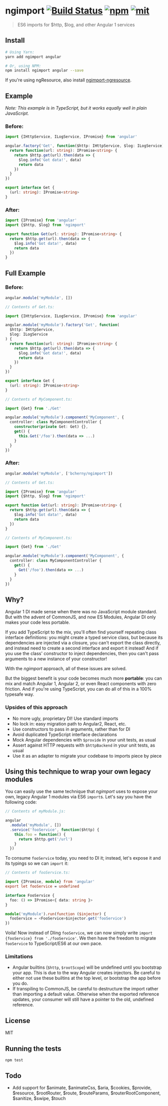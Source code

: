 # ngimport [![Build Status][build]](https://circleci.com/gh/bcherny/ngimport) [![npm]](https://www.npmjs.com/package/ngimport) [![mit]](https://opensource.org/licenses/MIT)

[build]: https://img.shields.io/circleci/project/bcherny/ngimport.svg?branch=master&style=flat-square
[npm]: https://img.shields.io/npm/v/ngimport.svg?style=flat-square
[mit]: https://img.shields.io/npm/l/ngimport.svg?style=flat-square

> ES6 imports for $http, $log, and other Angular 1 services

## Install

```sh
# Using Yarn:
yarn add ngimport angular

# Or, using NPM:
npm install ngimport angular --save
```

If you're using ngResource, also install [ngimport-ngresource](https://github.com/bcherny/ngimport-ngresource).

## Example

*Note: This example is in TypeScript, but it works equally well in plain JavaScript.*

### Before:

```ts
import {IHttpService, ILogService, IPromise} from 'angular'

angular.factory('Get', function($http: IHttpService, $log: ILogService) {
  return function(url: string): IPromise<string> {
    return $http.get(url).then(data => {
      $log.info('Got data!', data)
      return data
    })
  }
})

export interface Get {
  (url: string): IPromise<string>
}
```

### After:

```ts
import {IPromise} from 'angular'
import {$http, $log} from 'ngimport'

export function Get(url: string): IPromise<string> {
  return $http.get(url).then(data => {
    $log.info('Got data!', data)
    return data
  })
}
```

## Full Example

### Before:

```ts
angular.module('myModule', [])

// Contents of Get.ts:

import {IHttpService, ILogService, IPromise} from 'angular'

angular.module('myModule').factory('Get', function(
  $http: IHttpService,
  $log: ILogService
) {
  return function(url: string): IPromise<string> {
    return $http.get(url).then(data => {
      $log.info('Got data!', data)
      return data
    })
  }
})

export interface Get {
  (url: string): IPromise<string>
}

// Contents of MyComponent.ts:

import {Get} from './Get'

angular.module('myModule').component('MyComponent', {
  controller: class MyComponentController {
    constructor(private Get: Get) {},
    get() {
      this.Get('/foo').then(data => ...)
    }
  }
})
```

### After:

```ts
angular.module('myModule', ['bcherny/ngimport'])

// Contents of Get.ts:

import {IPromise} from 'angular'
import {$http, $log} from 'ngimport'

export function Get(url: string): IPromise<string> {
  return $http.get(url).then(data => {
    $log.info('Got data!', data)
    return data
  })
}

// Contents of MyComponent.ts:

import {Get} from './Get'

angular.module('myModule').component('MyComponent', {
  controller: class MyComponentController {
    get() {
      Get('/foo').then(data => ...)
    }
  }
})
```

## Why?

Angular 1 DI made sense when there was no JavaScript module standard. But with the advent of CommonJS, and now ES Modules, Angular DI only makes your code less portable.

If you add TypeScript to the mix, you'll often find yourself repeating class interface definitions: you might create a typed service class, but because its dependencies are injected via a closure, you can't export the class directly, and instead need to create a second interface and export it instead! And if you use the class' constructor to inject dependencies, then you can't pass arguments to a new instance of your constructor!

With the *ngimport* approach, all of these issues are solved.

But the biggest benefit is your code becomes much more **portable**: you can mix and match Angular 1, Angular 2, or even React components with zero friction. And if you're using TypeScript, you can do all of this in a 100% typesafe way.

### Upsides of this approach

- No more ugly, proprietary DI! Use standard imports
- No lock in: easy migration path to Angular2, React, etc.
- Use constructors to pass in arguments, rather than for DI
- Avoid duplicated TypeScript interface declarations
- Mock Angular dependencies with `$provide` in your unit tests, as usual
- Assert against HTTP requests with `$httpBackend` in your unit tests, as usual
- Use it as an adapter to migrate your codebase to imports piece by piece

## Using this technique to wrap your own legacy modules

You can easily use the same technique that *ngimport* uses to expose your own, legacy Angular 1 modules via ES6 `import`s. Let's say you have the following code:

```js
// Contents of myModule.js:

angular
  .module('myModule', [])
  .service('fooService', function($http) {
    this.foo = function() {
      return $http.get('/url')
    }
  })
```

To consume `fooService` today, you need to DI it; instead, let's expose it and its typings so we can `import` it:

```ts
// Contents of fooService.ts:

import {IPromise, module} from 'angular'
export let fooService = undefined

interface FooService {
  foo: () => IPromise<{ data: string }>
}

module('myModule').run(function ($injector) {
  fooService = <FooService>$injector.get('fooService')
})
```

Voila! Now instead of DIing `fooService`, we can now simply write `import {fooService} from './fooService'`. We then have the freedom to migrate `fooService` to TypeScript/ES6 at our own pace.

### Limitations

- Angular builtins (`$http`, `$rootScope`) will be undefined until you bootstrap your app. This is due to the way Angular creates injectors. Be careful to either not use these builtins at the top level, or bootstrap the app before you do.
- If transpiling to CommonJS, be careful to destructure the import rather than importing a default value. Otherwise when the exported reference updates, your consumer will still have a pointer to the old, undefined reference.

## License

MIT

## Running the tests

`npm test`

## Todo

- Add support for $animate, $animateCss, $aria, $cookies, $provide, $resource, $rootRouter, $route, $routeParams, $routerRootComponent, $sanitize, $swipe, $touch
